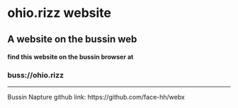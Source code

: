 <h1>ohio.rizz website</h1>
<h2>A website on the bussin web</h2>
<h4>find this website on the bussin browser at <h3>buss://ohio.rizz</h3></h4>
<hr>
Bussin Napture github link: https://github.com/face-hh/webx
